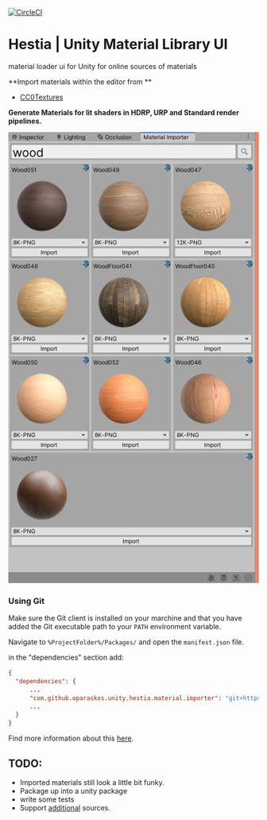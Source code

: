 [![CircleCI](https://circleci.com/gh/oparaskos/unity-material-library.svg?style=svg)](https://circleci.com/gh/oparaskos/unity-material-library)

# Hestia | Unity Material Library UI
material loader ui for Unity for online sources of materials

**Import materials within the editor from **
* [CC0Textures](https://cc0textures.com/)

**Generate Materials for lit shaders in HDRP, URP and Standard render pipelines.**

![Example](Documentation~/example.png)


### Using Git

Make sure the Git client is installed on your marchine and that you have added the Git executable path to your `PATH` environment variable.

Navigate to `%ProjectFolder%/Packages/` and open the `manifest.json` file.

in the "dependencies" section add:

```json
{
  "dependencies": {
      ...
      "com.github.oparaskos.unity.hestia.material.importer": "git+https://github.com/oparaskos/unity-material-library.git#0.1.3",
      ...
  }
}
```

Find more information about this [here](https://docs.unity3d.com/Manual/upm-git.html).


## TODO:
- Imported materials still look a little bit funky.
- Package up into a unity package
- write some tests
- Support [additional](https://gist.github.com/mauricesvay/1330cc530f6ab2ef33eb6a5ea56ef5bd) sources.